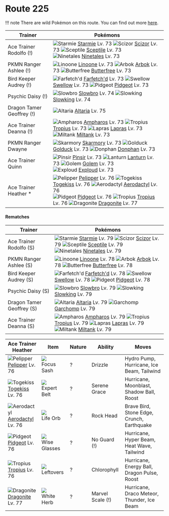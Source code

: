 # Route 225

!!! note
    There are wild Pokémon on this route. You can find out more [here](/wild_pokemon/route_225/).


Trainer                    | Pokémons
---                        | ---
Ace Trainer Rodolfo (!)    | ![][121]  [Starmie] Lv. 73  ![][212]  [Scizor] Lv. 73  ![][254]  [Sceptile] Lv. 73 <br> ![][038]  [Ninetales] Lv. 73
PKMN Ranger Ashlee (!)     | ![][264]  [Linoone] Lv. 73  ![][024]  [Arbok] Lv. 73  ![][012]  [Butterfree] Lv. 73
Bird Keeper Audrey (!)     | ![][083]  [Farfetch'd] Lv. 73  ![][277]  [Swellow] Lv. 73  ![][018]  [Pidgeot] Lv. 73
Psychic Daisy (!)          | ![][080]  [Slowbro] Lv. 74  ![][199]  [Slowking] Lv. 74
Dragon Tamer Geoffrey (!)  | ![][334]  [Altaria] Lv. 75
Ace Trainer Deanna (!)     | ![][181]  [Ampharos] Lv. 73  ![][357]  [Tropius] Lv. 73  ![][131]  [Lapras] Lv. 73 <br> ![][241]  [Miltank] Lv. 73
PKMN Ranger Dwayne         | ![][227]  [Skarmory] Lv. 73  ![][055]  [Golduck] Lv. 73  ![][232]  [Donphan] Lv. 73
Ace Trainer Quinn          | ![][127]  [Pinsir] Lv. 73  ![][171]  [Lanturn] Lv. 73  ![][076]  [Golem] Lv. 73 <br> ![][295]  [Exploud] Lv. 73
Ace Trainer Heather *      | ![][279]  [Pelipper] Lv. 76  ![][468]  [Togekiss] Lv. 76  ![][142]  [Aerodactyl] Lv. 76 <br> ![][018]  [Pidgeot] Lv. 76  ![][357]  [Tropius] Lv. 76  ![][149]  [Dragonite] Lv. 77

#### Rematches

Trainer                    | Pokémons
---                        | ---
Ace Trainer Rodolfo (S)    | ![][121]  [Starmie] Lv. 79  ![][212]  [Scizor] Lv. 79  ![][254]  [Sceptile] Lv. 79 <br> ![][038]  [Ninetales] Lv. 79
PKMN Ranger Ashlee (S)     | ![][264]  [Linoone] Lv. 78  ![][024]  [Arbok] Lv. 78  ![][012]  [Butterfree] Lv. 78
Bird Keeper Audrey (S)     | ![][083]  [Farfetch'd] Lv. 78  ![][277]  [Swellow] Lv. 78  ![][018]  [Pidgeot] Lv. 78
Psychic Daisy (S)          | ![][080]  [Slowbro] Lv. 79  ![][199]  [Slowking] Lv. 79
Dragon Tamer Geoffrey (S)  | ![][334]  [Altaria] Lv. 79  ![][445]  [Garchomp] Lv. 79
Ace Trainer Deanna (S)     | ![][181]  [Ampharos] Lv. 79  ![][357]  [Tropius] Lv. 79  ![][131]  [Lapras] Lv. 79 <br> ![][241]  [Miltank] Lv. 79

Ace Trainer Heather | Item         | Nature  | Ability       | Moves
---                 | ---          | ---     | ---           | ---
![][279]<br> [Pelipper] Lv. 76        | ![][focus-sash]<br> Focus Sash          | ?        | Drizzle             | Hydro Pump, Hurricane, Ice Beam, Tailwind
![][468]<br> [Togekiss] Lv. 76        | ![][expert-belt]<br> Expert Belt        | ?        | Serene Grace        | Hurricane, Moonblast, Shadow Ball, Roost
![][142]<br> [Aerodactyl] Lv. 76      | ![][life-orb]<br> Life Orb              | ?        | Rock Head           | Brave Bird, Stone Edge, Crunch, Earthquake
![][018]<br> [Pidgeot] Lv. 76         | ![][wise-glasses]<br> Wise Glasses      | ?        | No Guard (!)        | Hurricane, Hyper Beam, Heat Wave, Tailwind
![][357]<br> [Tropius] Lv. 76         | ![][leftovers]<br> Leftovers            | ?        | Chlorophyll         | Hurricane, Energy Ball, Dragon Pulse, Roost
![][149]<br> [Dragonite] Lv. 77       | ![][white-herb]<br> White Herb          | ?        | Marvel Scale (!)    | Hurricane, Draco Meteor, Thunder, Ice Beam


[012]: https://raw.githubusercontent.com/PokeAPI/sprites/master/sprites/pokemon/12.png "Butterfree"
[018]: https://raw.githubusercontent.com/PokeAPI/sprites/master/sprites/pokemon/18.png "Pidgeot"
[024]: https://raw.githubusercontent.com/PokeAPI/sprites/master/sprites/pokemon/24.png "Arbok"
[038]: https://raw.githubusercontent.com/PokeAPI/sprites/master/sprites/pokemon/38.png "Ninetales"
[055]: https://raw.githubusercontent.com/PokeAPI/sprites/master/sprites/pokemon/55.png "Golduck"
[076]: https://raw.githubusercontent.com/PokeAPI/sprites/master/sprites/pokemon/76.png "Golem"
[080]: https://raw.githubusercontent.com/PokeAPI/sprites/master/sprites/pokemon/80.png "Slowbro"
[083]: https://raw.githubusercontent.com/PokeAPI/sprites/master/sprites/pokemon/83.png "Farfetch'd"
[121]: https://raw.githubusercontent.com/PokeAPI/sprites/master/sprites/pokemon/121.png "Starmie"
[127]: https://raw.githubusercontent.com/PokeAPI/sprites/master/sprites/pokemon/127.png "Pinsir"
[131]: https://raw.githubusercontent.com/PokeAPI/sprites/master/sprites/pokemon/131.png "Lapras"
[142]: https://raw.githubusercontent.com/PokeAPI/sprites/master/sprites/pokemon/142.png "Aerodactyl"
[149]: https://raw.githubusercontent.com/PokeAPI/sprites/master/sprites/pokemon/149.png "Dragonite"
[171]: https://raw.githubusercontent.com/PokeAPI/sprites/master/sprites/pokemon/171.png "Lanturn"
[181]: https://raw.githubusercontent.com/PokeAPI/sprites/master/sprites/pokemon/181.png "Ampharos"
[199]: https://raw.githubusercontent.com/PokeAPI/sprites/master/sprites/pokemon/199.png "Slowking"
[212]: https://raw.githubusercontent.com/PokeAPI/sprites/master/sprites/pokemon/212.png "Scizor"
[227]: https://raw.githubusercontent.com/PokeAPI/sprites/master/sprites/pokemon/227.png "Skarmory"
[232]: https://raw.githubusercontent.com/PokeAPI/sprites/master/sprites/pokemon/232.png "Donphan"
[241]: https://raw.githubusercontent.com/PokeAPI/sprites/master/sprites/pokemon/241.png "Miltank"
[254]: https://raw.githubusercontent.com/PokeAPI/sprites/master/sprites/pokemon/254.png "Sceptile"
[264]: https://raw.githubusercontent.com/PokeAPI/sprites/master/sprites/pokemon/264.png "Linoone"
[277]: https://raw.githubusercontent.com/PokeAPI/sprites/master/sprites/pokemon/277.png "Swellow"
[279]: https://raw.githubusercontent.com/PokeAPI/sprites/master/sprites/pokemon/279.png "Pelipper"
[295]: https://raw.githubusercontent.com/PokeAPI/sprites/master/sprites/pokemon/295.png "Exploud"
[334]: https://raw.githubusercontent.com/PokeAPI/sprites/master/sprites/pokemon/334.png "Altaria"
[357]: https://raw.githubusercontent.com/PokeAPI/sprites/master/sprites/pokemon/357.png "Tropius"
[445]: https://raw.githubusercontent.com/PokeAPI/sprites/master/sprites/pokemon/445.png "Garchomp"
[468]: https://raw.githubusercontent.com/PokeAPI/sprites/master/sprites/pokemon/468.png "Togekiss"
[Butterfree]: /pokemon_changes/012/
[Pidgeot]: /pokemon_changes/018/
[Arbok]: /pokemon_changes/024/
[Ninetales]: /pokemon_changes/038/
[Golduck]: /pokemon_changes/055/
[Golem]: /pokemon_changes/076/
[Slowbro]: /pokemon_changes/080/
[Farfetch'd]: /pokemon_changes/083/
[Starmie]: /pokemon_changes/121/
[Pinsir]: /pokemon_changes/127/
[Lapras]: /pokemon_changes/131/
[Aerodactyl]: /pokemon_changes/142/
[Dragonite]: /pokemon_changes/149/
[Lanturn]: /pokemon_changes/171/
[Ampharos]: /pokemon_changes/181/
[Slowking]: /pokemon_changes/199/
[Scizor]: /pokemon_changes/212/
[Skarmory]: /pokemon_changes/227/
[Donphan]: /pokemon_changes/232/
[Miltank]: /pokemon_changes/241/
[Sceptile]: /pokemon_changes/254/
[Linoone]: /pokemon_changes/264/
[Swellow]: /pokemon_changes/277/
[Pelipper]: /pokemon_changes/279/
[Exploud]: /pokemon_changes/295/
[Altaria]: /pokemon_changes/334/
[Tropius]: /pokemon_changes/357/
[Garchomp]: /pokemon_changes/445/
[Togekiss]: /pokemon_changes/468/
[expert-belt]: https://raw.githubusercontent.com/PokeAPI/sprites/master/sprites/items/expert-belt.png
[focus-sash]: https://raw.githubusercontent.com/PokeAPI/sprites/master/sprites/items/focus-sash.png
[white-herb]: https://raw.githubusercontent.com/PokeAPI/sprites/master/sprites/items/white-herb.png
[wise-glasses]: https://raw.githubusercontent.com/PokeAPI/sprites/master/sprites/items/wise-glasses.png
[leftovers]: https://raw.githubusercontent.com/PokeAPI/sprites/master/sprites/items/leftovers.png
[life-orb]: https://raw.githubusercontent.com/PokeAPI/sprites/master/sprites/items/life-orb.png
